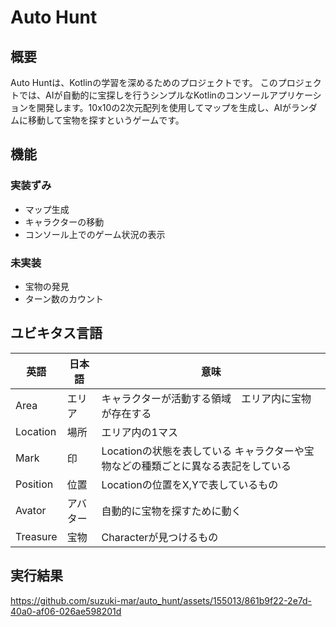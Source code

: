 # Auto Hunt
## 概要
Auto Huntは、Kotlinの学習を深めるためのプロジェクトです。
このプロジェクトでは、AIが自動的に宝探しを行うシンプルなKotlinのコンソールアプリケーションを開発します。10x10の2次元配列を使用してマップを生成し、AIがランダムに移動して宝物を探すというゲームです。

## 機能
### 実装ずみ
* マップ生成
* キャラクターの移動
* コンソール上でのゲーム状況の表示


### 未実装
* 宝物の発見 
* ターン数のカウント

## ユビキタス言語
| 英語 | 日本語 | 意味 |
|-----|-----|-----|
| Area | エリア | キャラクターが活動する領域　エリア内に宝物が存在する |
| Location | 場所 | エリア内の1マス |
| Mark | 印 | Locationの状態を表している キャラクターや宝物などの種類ごとに異なる表記をしている|
| Position | 位置 | Locationの位置をX,Yで表しているもの|
| Avator | アバター | 自動的に宝物を探すために動く |
| Treasure | 宝物| Characterが見つけるもの |

## 実行結果
https://github.com/suzuki-mar/auto_hunt/assets/155013/861b9f22-2e7d-40a0-af06-026ae598201d



